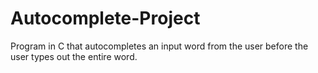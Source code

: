 # Autocomplete-Project
 Program in C that autocompletes an input word from the user before the user types out the entire word.

